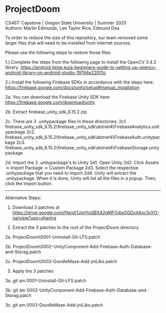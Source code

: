 # ProjectDoom
CS467: Capstone | Oregon State University | Summer 2020
<br>
Authors: Martin Edmunds, Lee Taylor Rice, Edmund Dea


To order to reduce the size of this repository, our team removed some larger files that will need to be installed from internet sources.  

Please use the following steps to restore those files:

1.) Complete the steps from the following page to install the OpenCV 3.4.3 library: https://android.jlelse.eu/a-beginners-guide-to-setting-up-opencv-android-library-on-android-studio-19794e220f3c

2.) Install the following Firebase SDKs in accordance with the steps here: https://firebase.google.com/docs/unity/setup#manual_installation

2a. You can download the Firebase Unity SDK here: https://firebase.google.com/download/unity

2b. Extract firebase_unity_sdk_6.15.2.zip

2c. There are 3 .unitypackage files in these directories:
2c1. firebase_unity_sdk_6.15.2\firebase_unity_sdk\dotnet4\FirebaseAnalytics.unitypackage
2c2. firebase_unity_sdk_6.15.2\firebase_unity_sdk\dotnet4\FirebaseAuth.unitypackage
2c3. firebase_unity_sdk_6.15.2\firebase_unity_sdk\dotnet4\FirebaseStorage.unitypackage

2d. Import the 3 .unitypackage's to Unity
2d1. Open Unity
2d2. Click Assets -> Import Package -> Custom Package
2d3. Select the respective .unitypackage that you need to import
2d4. Unity will extract the .unitypackage. When it is done, Unity will list all the files in a popup. Then, click the Import button.

________________________________________________________

Alternative Steps:

1) Download 3 patches at https://drive.google.com/file/d/1JonYoQBXA2gMFOdisGGDx4Axc3uYO-na/view?usp=sharing

2) Extract the 3 patches to the root of the ProjectDoom directory

2a. ProjectDoom\0001-Uninstall-Git-LFS.patch

2b. ProjectDoom\0002-UnityComponent-Add-Firebase-Auth-Database-and-Storag.patch

2c. ProjectDoom\0003-DoodleMaze-Add-jniLibs.patch
   
3) Apply the 3 patches

3a. git am 0001-Uninstall-Git-LFS.patch

3b. git am 0002-UnityComponent-Add-Firebase-Auth-Database-and-Storag.patch

3c. git am 0003-DoodleMaze-Add-jniLibs.patch
